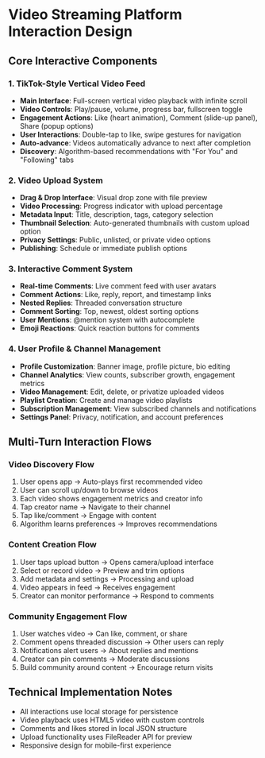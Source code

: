 # Video Streaming Platform Interaction Design

## Core Interactive Components

### 1. TikTok-Style Vertical Video Feed
- **Main Interface**: Full-screen vertical video playback with infinite scroll
- **Video Controls**: Play/pause, volume, progress bar, fullscreen toggle
- **Engagement Actions**: Like (heart animation), Comment (slide-up panel), Share (popup options)
- **User Interactions**: Double-tap to like, swipe gestures for navigation
- **Auto-advance**: Videos automatically advance to next after completion
- **Discovery**: Algorithm-based recommendations with "For You" and "Following" tabs

### 2. Video Upload System
- **Drag & Drop Interface**: Visual drop zone with file preview
- **Video Processing**: Progress indicator with upload percentage
- **Metadata Input**: Title, description, tags, category selection
- **Thumbnail Selection**: Auto-generated thumbnails with custom upload option
- **Privacy Settings**: Public, unlisted, or private video options
- **Publishing**: Schedule or immediate publish options

### 3. Interactive Comment System
- **Real-time Comments**: Live comment feed with user avatars
- **Comment Actions**: Like, reply, report, and timestamp links
- **Nested Replies**: Threaded conversation structure
- **Comment Sorting**: Top, newest, oldest sorting options
- **User Mentions**: @mention system with autocomplete
- **Emoji Reactions**: Quick reaction buttons for comments

### 4. User Profile & Channel Management
- **Profile Customization**: Banner image, profile picture, bio editing
- **Channel Analytics**: View counts, subscriber growth, engagement metrics
- **Video Management**: Edit, delete, or privatize uploaded videos
- **Playlist Creation**: Create and manage video playlists
- **Subscription Management**: View subscribed channels and notifications
- **Settings Panel**: Privacy, notification, and account preferences

## Multi-Turn Interaction Flows

### Video Discovery Flow
1. User opens app → Auto-plays first recommended video
2. User can scroll up/down to browse videos
3. Each video shows engagement metrics and creator info
4. Tap creator name → Navigate to their channel
5. Tap like/comment → Engage with content
6. Algorithm learns preferences → Improves recommendations

### Content Creation Flow
1. User taps upload button → Opens camera/upload interface
2. Select or record video → Preview and trim options
3. Add metadata and settings → Processing and upload
4. Video appears in feed → Receives engagement
5. Creator can monitor performance → Respond to comments

### Community Engagement Flow
1. User watches video → Can like, comment, or share
2. Comment opens threaded discussion → Other users can reply
3. Notifications alert users → About replies and mentions
4. Creator can pin comments → Moderate discussions
5. Build community around content → Encourage return visits

## Technical Implementation Notes
- All interactions use local storage for persistence
- Video playback uses HTML5 video with custom controls
- Comments and likes stored in local JSON structure
- Upload functionality uses FileReader API for preview
- Responsive design for mobile-first experience
